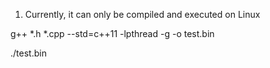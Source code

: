 1. Currently, it can only be compiled and executed on Linux


g++ *.h *.cpp --std=c++11 -lpthread -g -o  test.bin

./test.bin
